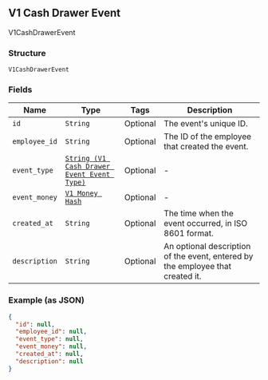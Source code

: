 ## V1 Cash Drawer Event

V1CashDrawerEvent

### Structure

`V1CashDrawerEvent`

### Fields

| Name | Type | Tags | Description |
|  --- | --- | --- | --- |
| `id` | `String` | Optional | The event's unique ID. |
| `employee_id` | `String` | Optional | The ID of the employee that created the event. |
| `event_type` | [`String (V1 Cash Drawer Event Event Type)`](/doc/models/v1-cash-drawer-event-event-type.md) | Optional | - |
| `event_money` | [`V1 Money Hash`](/doc/models/v1-money.md) | Optional | - |
| `created_at` | `String` | Optional | The time when the event occurred, in ISO 8601 format. |
| `description` | `String` | Optional | An optional description of the event, entered by the employee that created it. |

### Example (as JSON)

```json
{
  "id": null,
  "employee_id": null,
  "event_type": null,
  "event_money": null,
  "created_at": null,
  "description": null
}
```

